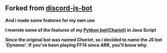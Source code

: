 ## Forked from [discord-js-bot](https://github.com/saiteja-madha/discord-js-bot)
 **And i made some features for my own use**
 
 **I rewrote some of the features of my [Python bot(Chariot)](https://github.com/Ayumudayo/Chariot) in Java Script**
 
 **Since the original bot was named ***Chariot***, so i decided to name the JS bot ***'Dynamo'***. If you've been playing FF14 since ARR, you'll know why.**
